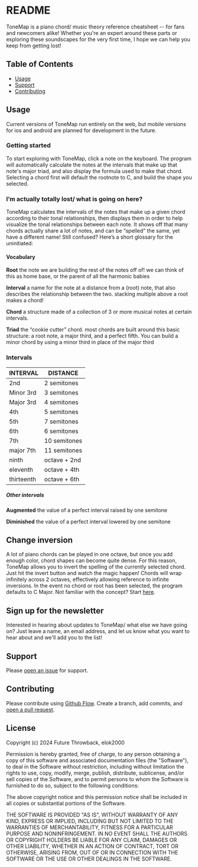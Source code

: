 # README

ToneMap is a piano chord/ music theory reference cheatsheet -- for fans and newcomers alike! Whether you're an expert around these parts or exploring these soundscapes for the very first time, I hope we can help you keep from getting lost!

## Table of Contents

- [Usage](#usage)
- [Support](#support)
- [Contributing](#contributing) 

## Usage

Current versions of ToneMap run entirely on the web, but mobile versions for ios and android are planned for development in the future. 

### Getting started
To start exploring with ToneMap, click a note on the keyboard. The program will automatically calculate the notes at the intervals that make up that note's major triad, and also display the formula used to make that chord. Selecting a chord first will default the rootnote to C, and build the shape you selected. 

### I’m actually totally lost/ what is going on here?
ToneMap calculates the intervals of the notes that make up a given chord according to their tonal relationships, then displays them in order to help visualize the tonal relationships between each note. It shows off that many chords actually share a lot of notes, and can be “spelled” the same, yet have a different name! Still confused? Here’s a short glossary for the uninitiated:

#### Vocabulary

**Root**
the note we are building the rest of the notes off of! we can think of this as home base, or the parent of all the harmonic babies

**Interval**
a name for the note at a distance from a (root) note, that also describes the relationship between the two. stacking multiple above a root makes a chord!

**Chord**
a structure made of a collection of 3 or more musical notes at certain intervals.

**Triad**
the “cookie cutter” chord. most chords are built around this basic structure: a root note, a major third, and a perfect fifth. You can build a minor chord by using a minor third in place of the major third

### Intervals

| INTERVAL    | DISTANCE    |
|-------------|-------------|
| 2nd         | 2 semitones |
| Minor 3rd   | 3 semitones |
| Major 3rd   | 4 semitones |
| 4th         | 5 semitones |
| 5th         | 7 semitones |
| 6th         | 6 semitones |
| 7th         | 10 semitones|
| major 7th   | 11 semitones|
| ninth       | octave + 2nd|
| eleventh    | octave + 4th|
| thirteenth  | octave + 6th|

##### Other intervals

**Augmented**
the value of a perfect interval raised by one semitone

**Diminished**
the value of a perfect interval lowered by one semitone

## Change inversion
A lot of piano chords can be played in one octave, but once you add enough color, chord shapes can become quite dense. For this reason, ToneMap allows you to invert the spelling of the currently selected chord. Just hit the invert button and watch the magic happen! Chords will wrap infinitely across 2 octaves, effectively allowing reference to infinite inversions. In the event no chord or root has been selected, the program defaults to C Major. Not familiar with the concept? Start [here](https://en.wikipedia.org/wiki/Inversion_(music)). 

## Sign up for the newsletter
Interested in hearing about updates to ToneMap/ what else we have going on? Just leave a name, an email address, and let us know what you want to hear about and we'll add you to the list! 

## Support

Please [open an issue](https://github.com/elokthewizard/cs50x-final/issues/new) for support.

## Contributing

Please contribute using [Github Flow](https://guides.github.com/introduction/flow/). Create a branch, add commits, and [open a pull request](https://github.com/elokthewizard/cs50x-final/compare/).

## License

Copyright (c) 2024 Future Throwback, elok2000

Permission is hereby granted, free of charge, to any person obtaining a copy of this software and associated documentation files (the "Software"), to deal in the Software without restriction, including without limitation the rights to use, copy, modify, merge, publish, distribute, sublicense, and/or sell copies of the Software, and to permit persons to whom the Software is furnished to do so, subject to the following conditions:

The above copyright notice and this permission notice shall be included in all copies or substantial portions of the Software.

THE SOFTWARE IS PROVIDED "AS IS", WITHOUT WARRANTY OF ANY KIND, EXPRESS OR IMPLIED, INCLUDING BUT NOT LIMITED TO THE WARRANTIES OF MERCHANTABILITY, FITNESS FOR A PARTICULAR PURPOSE AND NONINFRINGEMENT. IN NO EVENT SHALL THE AUTHORS OR COPYRIGHT HOLDERS BE LIABLE FOR ANY CLAIM, DAMAGES OR OTHER LIABILITY, WHETHER IN AN ACTION OF CONTRACT, TORT OR OTHERWISE, ARISING FROM, OUT OF OR IN CONNECTION WITH THE SOFTWARE OR THE USE OR OTHER DEALINGS IN THE SOFTWARE.